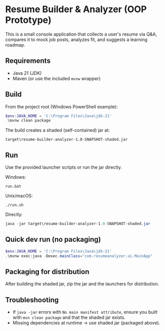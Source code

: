 # Resume Builder & Analyzer (OOP Prototype)

This is a small console application that collects a user's resume via Q&A, compares it to mock job posts, analyzes fit, and suggests a learning roadmap.

## Requirements
- Java 21 (JDK)
- Maven (or use the included `mvnw` wrapper)

## Build
From the project root (Windows PowerShell example):

```powershell
$env:JAVA_HOME = 'C:\Program Files\Java\jdk-21'
.\mvnw clean package
```

The build creates a shaded (self-contained) jar at:

```
target\resume-builder-analyzer-1.0-SNAPSHOT-shaded.jar
```

## Run
Use the provided launcher scripts or run the jar directly.

Windows:
```
run.bat
```

Unix/macOS:
```
./run.sh
```

Directly:

```powershell
java -jar target\resume-builder-analyzer-1.0-SNAPSHOT-shaded.jar
```

## Quick dev run (no packaging)

```powershell
$env:JAVA_HOME = 'C:\Program Files\Java\jdk-21'
.\mvnw exec:java -Dexec.mainClass="com.resumeanalyzer.ui.MainApp"
```

## Packaging for distribution
After building the shaded jar, zip the jar and the launchers for distribution.

## Troubleshooting
- If `java -jar` errors with `No main manifest attribute`, ensure you built with `mvn clean package` and that the shaded jar exists.
- Missing dependencies at runtime -> use shaded jar (packaged above).

